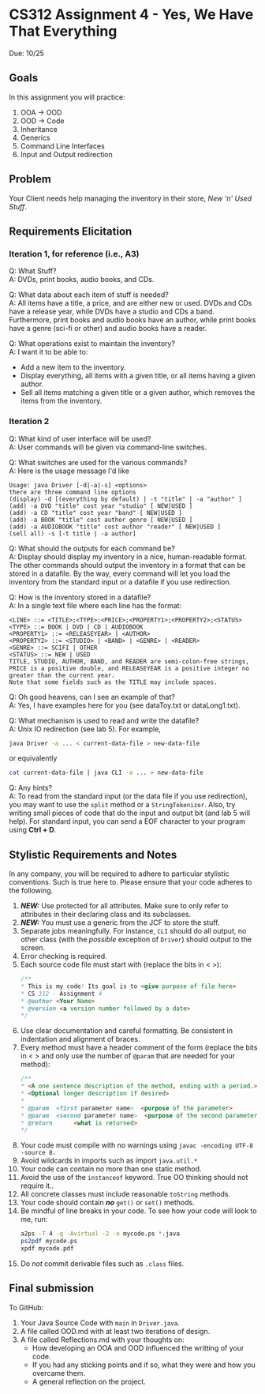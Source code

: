 # CS312 Assignment 4 - Yes, We Have That Everything
Due: 10/25

## Goals
In this assignment you will practice:
1. OOA -> OOD
2. OOD -> Code
3. Inheritance
4. Generics
5. Command Line Interfaces
6. Input and Output redirection

## Problem
Your Client needs help managing the inventory in their store, *New 'n' Used Stuff*.

## Requirements Elicitation

### Iteration 1, for reference (i.e., A3)
Q: What Stuff?  
A: DVDs, print books, audio books, and CDs.

Q: What data about each item of stuff is needed?  
A: All items have a title, a price, and are either new or used. DVDs and CDs have a release year, while DVDs have a studio and CDs a band. Furthermore, print books and audio books have an author, while print books have a genre (sci-fi or other) and audio books have a reader.

Q: What operations exist to maintain the inventory?  
A: I want it to be able to:

* Add a new item to the inventory.
* Display everything, all items with a given title, or all items having a given author.
* Sell all items matching a given title or a given author, which removes the items from the inventory.

### Iteration 2
Q: What kind of user interface will be used?  
A: User commands will be given via command-line switches.

Q: What switches are used for the various commands?  
A: Here is the usage message I'd like
```
Usage: java Driver [-d|-a|-s] <options>
there are three command line options
(display) -d [(everything by default) | -t "title" | -a "author" ]
(add) -a DVD "title" cost year "studio" [ NEW|USED ]
(add) -a CD "title" cost year "band" [ NEW|USED ]
(add) -a BOOK "title" cost author genre [ NEW|USED ]
(add) -a AUDIOBOOK "title" cost author "reader" [ NEW|USED ]
(sell all) -s [-t title | -a author]
```

Q: What should the outputs for each command be?  
A: Display should display my inventory in a nice, human-readable format. The other commands should output the inventory in a format that can be stored in a datafile. By the way, every command will let you load the inventory from the standard input or a datafile if you use redirection.

Q: How is the inventory stored in a datafile?  
A: In a single text file where each line has the format:
```
<LINE> ::= <TITLE>;<TYPE>;<PRICE>;<PROPERTY1>;<PROPERTY2>;<STATUS>
<TYPE> ::= BOOK | DVD | CD | AUDIOBOOK
<PROPERTY1> ::= <RELEASEYEAR> | <AUTHOR>
<PROPERTY2> ::= <STUDIO> | <BAND> | <GENRE> | <READER>
<GENRE> ::= SCIFI | OTHER
<STATUS> ::= NEW | USED
TITLE, STUDIO, AUTHOR, BAND, and READER are semi-colon-free strings, PRICE is a positive double, and RELEASEYEAR is a positive integer no greater than the current year.
Note that some fields such as the TITLE may include spaces.
```

Q: Oh good heavens, can I see an example of that?  
A: Yes, I have examples here for you (see dataToy.txt or dataLong1.txt).
  
Q: What mechanism is used to read and write the datafile?  
A: Unix IO redirection (see lab 5). For example,
```bash
java Driver -a ... < current-data-file > new-data-file
```
or equivalently
```bash
cat current-data-file | java CLI -a ... > new-data-file
```

Q: Any hints?  
A: To read from the standard input (or the data file if you use redirection), you may want to use the `split` method or a `StringTokenizer`. Also, try writing small pieces of code that do the input and output bit (and lab 5 will help). For standard input, you can send a EOF character to your program using **Ctrl + D**.

## Stylistic Requirements and Notes
In any company, you will be required to adhere to particular stylistic conventions. Such is true here to. Please ensure that your code adheres to the following.
1. ***NEW:*** Use protected for all attributes. Make sure to only refer to attributes in their declaring class and its subclasses.
1. ***NEW:*** You must use a generic from the JCF to store the stuff.
1. Separate jobs meaningfully. For instance, `CLI` should do all output, no other class (with the *possible* exception of `Driver`) should output to the screen.
1. Error checking is required.
1. Each source code file must start with (replace the bits in < >):  
    ```java
    /**
    * This is my code! Its goal is to <give purpose of file here>
    * CS 312 - Assignment 4
    * @author <Your Name>
    * @version <a version number followed by a date>
    */
    ```
2. Use clear documentation and careful formatting. Be consistent in indentation and alignment of braces.
3. Every method must have a header comment of the form (replace the bits in < > and only use the number of `@param` that are needed for your method):  
    ```java
    /**
    * <A one sentence description of the method, ending with a period.>
    * <Optional longer description if desired>
    *
    * @param  <first parameter name>  <purpose of the parameter>
    * @param  <second parameter name>  <purpose of the second parameter>
    * @return      <what is returned>
    */
    ```
4. Your code must compile with no warnings using ``javac -encoding UTF-8 -source 8.``
5. Avoid wildcards in imports such as import ``java.util.*``
6. Your code can contain no more than one static method.
7. Avoid the use of the ``instanceof`` keyword. True OO thinking should not require it..
9. All concrete classes must include reasonable `toString` methods.
10. Your code should contain ***no*** `get()` or `set()` methods.
11. Be mindful of line breaks in your code. To see how your code will look to me, run:
    ```bash
    a2ps -T 4 -q -Avirtual -2 -o mycode.ps *.java
    ps2pdf mycode.ps
    xpdf mycode.pdf
    ```
12. Do *not* commit derivable files such as `.class` files.

## Final submission
To GitHub:
1. Your Java Source Code with `main` in `Driver.java`.
2. A file called OOD.md with at least two iterations of design. 
3. A file called Reflections.md with your thoughts on:
    * How developing an OOA and OOD influenced the writting of your code.
    * If you had any sticking points and if so, what they were and how you overcame them. 
    * A general reflection on the project.
